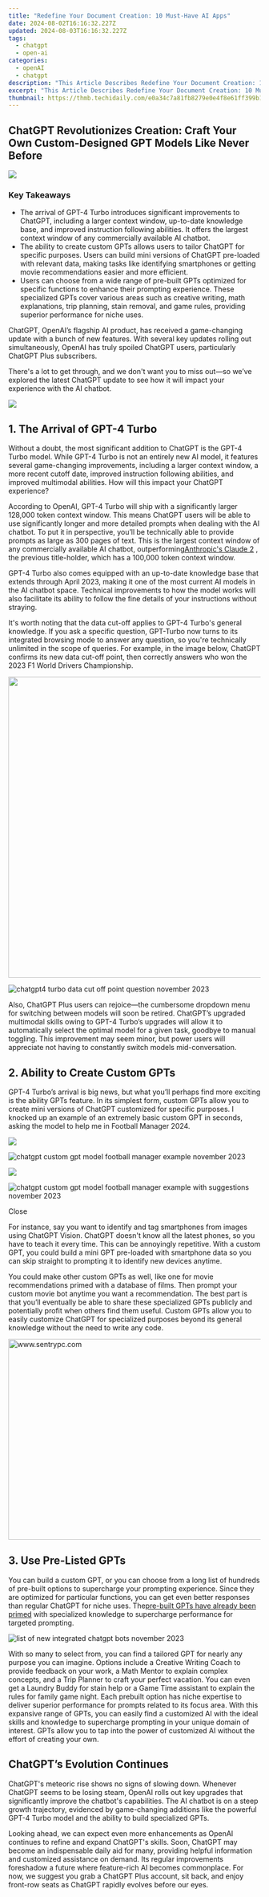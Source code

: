 ```yaml
---
title: "Redefine Your Document Creation: 10 Must-Have AI Apps"
date: 2024-08-02T16:16:32.227Z
updated: 2024-08-03T16:16:32.227Z
tags:
  - chatgpt
  - open-ai
categories:
  - openAI
  - chatgpt
description: "This Article Describes Redefine Your Document Creation: 10 Must-Have AI Apps"
excerpt: "This Article Describes Redefine Your Document Creation: 10 Must-Have AI Apps"
thumbnail: https://thmb.techidaily.com/e0a34c7a81fb8279e0e4f8e61ff399b11932a0b059873f4809f00d7b660fc375.jpg
---
```


## ChatGPT Revolutionizes Creation: Craft Your Own Custom-Designed GPT Models Like Never Before

<!-- affiliate ads begin -->
<a href="https://secure.2checkout.com/order/checkout.php?PRODS=4620780&QTY=1&AFFILIATE=108875&CART=1"><img src="https://secure.avangate.com/images/merchant/07dd4d5a72f5740ef0f035f201951476/728__90banner.jpg" border="0"></a>
<!-- affiliate ads end -->
### Key Takeaways

* The arrival of GPT-4 Turbo introduces significant improvements to ChatGPT, including a larger context window, up-to-date knowledge base, and improved instruction following abilities. It offers the largest context window of any commercially available AI chatbot.
* The ability to create custom GPTs allows users to tailor ChatGPT for specific purposes. Users can build mini versions of ChatGPT pre-loaded with relevant data, making tasks like identifying smartphones or getting movie recommendations easier and more efficient.
* Users can choose from a wide range of pre-built GPTs optimized for specific functions to enhance their prompting experience. These specialized GPTs cover various areas such as creative writing, math explanations, trip planning, stain removal, and game rules, providing superior performance for niche uses.

 ChatGPT, OpenAI’s flagship AI product, has received a game-changing update with a bunch of new features. With several key updates rolling out simultaneously, OpenAI has truly spoiled ChatGPT users, particularly ChatGPT Plus subscribers.

 There's a lot to get through, and we don't want you to miss out—so we’ve explored the latest ChatGPT update to see how it will impact your experience with the AI chatbot.

<!-- affiliate ads begin -->
<a href="https://store.massmailsoftware.com/order/checkout.php?PRODS=1047974&QTY=1&AFFILIATE=108875&CART=1"><img src="https://secure.avangate.com/images/merchant/dc87c13749315c7217cdc4ac692e704c/banera_for_partners-04_%281%29.jpg" border="0"></a>
<!-- affiliate ads end -->
## 1\. The Arrival of GPT-4 Turbo

 Without a doubt, the most significant addition to ChatGPT is the GPT-4 Turbo model. While GPT-4 Turbo is not an entirely new AI model, it features several game-changing improvements, including a larger context window, a more recent cutoff date, improved instruction following abilities, and improved multimodal abilities. How will this impact your ChatGPT experience?

 According to OpenAI, GPT-4 Turbo will ship with a significantly larger 128,000 token context window. This means ChatGPT users will be able to use significantly longer and more detailed prompts when dealing with the AI chatbot. To put it in perspective, you’ll be technically able to provide prompts as large as 300 pages of text. This is the largest context window of any commercially available AI chatbot, outperforming[Anthropic's Claude 2](https://www.makeuseof.com/what-is-claude-2-what-can-you-do-with-it/) , the previous title-holder, which has a 100,000 token context window.

 GPT-4 Turbo also comes equipped with an up-to-date knowledge base that extends through April 2023, making it one of the most current AI models in the AI chatbot space. Technical improvements to how the model works will also facilitate its ability to follow the fine details of your instructions without straying.

 It's worth noting that the data cut-off applies to GPT-4 Turbo's general knowledge. If you ask a specific question, GPT-Turbo now turns to its integrated browsing mode to answer any question, so you're technically unlimited in the scope of queries. For example, in the image below, ChatGPT confirms its new data cut-off point, then correctly answers who won the 2023 F1 World Drivers Championship.

<!-- affiliate ads begin -->
<a href="https://appsumo.8odi.net/c/5597632/2087394/7443" target="_top" id="2087394"><img src="//a.impactradius-go.com/display-ad/7443-2087394" border="0" alt="" width="1200" height="600"/></a><img height="0" width="0" src="https://appsumo.8odi.net/i/5597632/2087394/7443" style="position:absolute;visibility:hidden;" border="0" />
<!-- affiliate ads end -->
![chatgpt4 turbo data cut off point question november 2023](https://static1.makeuseofimages.com/wordpress/wp-content/uploads/wm/2023/11/chatgpt4-turbo-data-cut-off-point-question-november-2023.jpg)

 Also, ChatGPT Plus users can rejoice—the cumbersome dropdown menu for switching between models will soon be retired. ChatGPT’s upgraded multimodal skills owing to GPT-4 Turbo’s upgrades will allow it to automatically select the optimal model for a given task, goodbye to manual toggling. This improvement may seem minor, but power users will appreciate not having to constantly switch models mid-conversation.

## 2\. Ability to Create Custom GPTs

 GPT-4 Turbo’s arrival is big news, but what you’ll perhaps find more exciting is the ability GPTs feature. In its simplest form, custom GPTs allow you to create mini versions of ChatGPT customized for specific purposes. ​I knocked up an example of an extremely basic custom GPT in seconds, asking the model to help me in Football Manager 2024.

<!-- affiliate ads begin -->
<a href="https://store.advancedwebranking.com/order/checkout.php?PRODS=4715051&QTY=1&AFFILIATE=108875&CART=1"><img src="https://secure.avangate.com/images/merchant/14edc6ebfdae2e23bbed83d67f50e983/products/33_awr%20logo.png" border="0"></a>
<!-- affiliate ads end -->
![chatgpt custom gpt model football manager example november 2023](https://static1.makeuseofimages.com/wordpress/wp-content/uploads/wm/2023/11/chatgpt-custom-gpt-model-football-manager-example-november-2023.jpg)

<!-- affiliate ads begin -->
<a href="https://shop.incomedia.eu/order/checkout.php?PRODS=14095146&QTY=1&AFFILIATE=108875&CART=1"><img src="https://secure.2checkout.com/images/merchant/8b6cc3ee5ec407721ce3bf5ff4c0f56b/PRO_BUY_728x90-EN.jpg" border="0"></a>
<!-- affiliate ads end -->
![chatgpt custom gpt model football manager example with suggestions november 2023](https://static1.makeuseofimages.com/wordpress/wp-content/uploads/wm/2023/11/chatgpt-custom-gpt-model-football-manager-example-with-suggestions-november-2023.jpg)

Close

 For instance, say you want to identify and tag smartphones from images using ChatGPT Vision. ChatGPT doesn't know all the latest phones, so you have to teach it every time. This can be annoyingly repetitive. With a custom GPT, you could build a mini GPT pre-loaded with smartphone data so you can skip straight to prompting it to identify new devices anytime.

 You could make other custom GPTs as well, like one for movie recommendations primed with a database of films. Then prompt your custom movie bot anytime you want a recommendation. The best part is that you’ll eventually be able to share these specialized GPTs publicly and potentially profit when others find them useful. Custom GPTs allow you to easily customize ChatGPT for specialized purposes beyond its general knowledge without the need to write any code.

<!-- affiliate ads begin -->
<a href="https://sentrypc.7eer.net/c/5597632/398453/3022" target="_top" id="398453"><img src="//a.impactradius-go.com/display-ad/3022-398453" border="0" alt="www.sentrypc.com" width="580" height="400"/></a><img height="0" width="0" src="https://sentrypc.7eer.net/i/5597632/398453/3022" style="position:absolute;visibility:hidden;" border="0" />
<!-- affiliate ads end -->
## 3\. Use Pre-Listed GPTs

 You can build a custom GPT, or you can choose from a long list of hundreds of pre-built options to supercharge your prompting experience. Since they are optimized for particular functions, you can get even better responses than regular ChatGPT for niche uses. The[pre-built GPTs have already been primed](https://www.makeuseof.com/how-use-chatgpt-my-gpt-bots/) with specialized knowledge to supercharge performance for targeted prompting.

![list of new integrated chatgpt bots november 2023](https://static1.makeuseofimages.com/wordpress/wp-content/uploads/wm/2023/11/list-of-new-integrated-chatgpt-bots-november-2023.jpg)

 With so many to select from, you can find a tailored GPT for nearly any purpose you can imagine. Options include a Creative Writing Coach to provide feedback on your work, a Math Mentor to explain complex concepts, and a Trip Planner to craft your perfect vacation. You can even get a Laundry Buddy for stain help or a Game Time assistant to explain the rules for family game night. Each prebuilt option has niche expertise to deliver superior performance for prompts related to its focus area. With this expansive range of GPTs, you can easily find a customized AI with the ideal skills and knowledge to supercharge prompting in your unique domain of interest. GPTs allow you to tap into the power of customized AI without the effort of creating your own.

## ChatGPT’s Evolution Continues

 ChatGPT's meteoric rise shows no signs of slowing down. Whenever ChatGPT seems to be losing steam, OpenAI rolls out key upgrades that significantly improve the chatbot's capabilities. The AI chatbot is on a steep growth trajectory, evidenced by game-changing additions like the powerful GPT-4 Turbo model and the ability to build specialized GPTs.

 Looking ahead, we can expect even more enhancements as OpenAI continues to refine and expand ChatGPT's skills. Soon, ChatGPT may become an indispensable daily aid for many, providing helpful information and customized assistance on demand. Its regular improvements foreshadow a future where feature-rich AI becomes commonplace. For now, we suggest you grab a ChatGPT Plus account, sit back, and enjoy front-row seats as ChatGPT rapidly evolves before our eyes.


<ins class="adsbygoogle"
     style="display:block"
     data-ad-format="autorelaxed"
     data-ad-client="ca-pub-7571918770474297"
     data-ad-slot="1223367746"></ins>



<ins class="adsbygoogle"
     style="display:block"
     data-ad-client="ca-pub-7571918770474297"
     data-ad-slot="8358498916"
     data-ad-format="auto"
     data-full-width-responsive="true"></ins>

